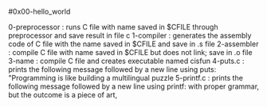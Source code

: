#0x00-hello_world

0-preprocessor : runs C file with name saved in $CFILE through preprocessor and save result in file c
1-compiler     : generates the assembly code of C file with the name saved in $CFILE and save in .s file
2-assembler    : compile C file with name saved in $CFILE but does not link; save in .o file
3-name         : compile C file and creates executable named cisfun
4-puts.c       : prints the following message followed by a new line using puts: "Programming is like building a multilingual puzzle
5-printf.c     : prints the following message followed by a new line using printf: with proper grammar, but the outcome is a piece of art,
